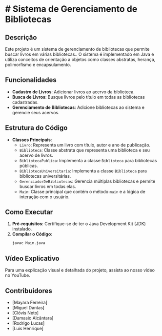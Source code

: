 # # Sistema de Gerenciamento de Bibliotecas

## Descrição
Este projeto é um sistema de gerenciamento de bibliotecas que permite buscar livros em várias bibliotecas.. O sistema é implementado em Java e utiliza conceitos de orientação a objetos como classes abstratas, herança, polimorfismo e encapsulamento.

## Funcionalidades
- **Cadastro de Livros**: Adicionar livros ao acervo da biblioteca.
- **Busca de Livros**: Busque livros pelo título em todas as bibliotecas cadastradas.
- **Gerenciamento de Bibliotecas**: Adicione bibliotecas ao sistema e gerencie seus acervos.

## Estrutura do Código
- **Classes Principais**:
  - `Livro`: Representa um livro com título, autor e ano de publicação.
  - `Biblioteca`: Classe abstrata que representa uma biblioteca e seu acervo de livros.
  - `BibliotecaPublica`: Implementa a classe `Biblioteca` para bibliotecas públicas.
  - `BibliotecaUniversitaria`: Implementa a classe `Biblioteca` para bibliotecas universitárias.
  - `GerenciadorDeBibliotecas`: Gerencia múltiplas bibliotecas e permite buscar livros em todas elas.
  - `Main`: Classe principal que contém o método `main` e a lógica de interação com o usuário.

## Como Executar
1. **Pré-requisitos**: Certifique-se de ter o Java Development Kit (JDK) instalado.
2. **Compilar o Código**:
   ```bash
   javac Main.java

## Vídeo Explicativo
Para uma explicação visual e detalhada do projeto, assista ao nosso vídeo no YouTube.


## Contribuidores
- [Mayara Ferreira]
- [Miguel Dantas]
- [Clóvis Neto]
- [Damasio Alcântara]
- [Rodrigo Lucas]
- [Luis Henrique]


